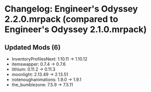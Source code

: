 # Changelog: Engineer's Odyssey 2.2.0.mrpack (compared to Engineer's Odyssey 2.1.0.mrpack)

## Updated Mods (6)
- InventoryProfilesNext: 1.10.11 → 1.10.12
- itemswapper: 0.7.4 → 0.7.6
- lithium: 0.11.2 → 0.11.3
- moonlight: 2.13.49 → 2.13.51
- notenoughanimations: 1.9.0 → 1.9.1
- the_bumblezone: 7.5.9 → 7.5.11